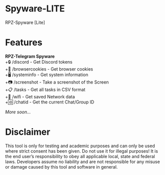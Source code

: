 # Spyware-LITE
RPZ-Spyware [Lite] 

# Features

**RPZ-Telegram Spyware**                                              
+🔒 /discord - Get Discord tokens                        
+🍪 /browsercookies - Get browser cookies                        
+🖥️ /systeminfo - Get system information                        
+📷 /screenshot - Take a screenshot of the Screen                        
+📋 /tasks - Get all tasks in CSV format                        
+📡 /wifi - Get saved Network data                        
+🆔 /chatid - Get the current Chat/Group ID                        

_More soon..._


# Disclaimer
This tool is only for testing and academic purposes and can only be used where strict consent has been given. Do not use it for illegal purposes! It is the end user’s responsibility to obey all applicable local, state and federal laws. Developers assume no liability and are not responsible for any misuse or damage caused by this tool and software in general.
